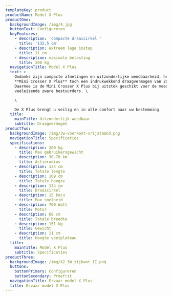 ```yaml
---
templateKey: product
productName: Model X Plus
productOne:
  backgroundImage: /img/4.jpg
  buttonText: Configureren
  keyFeatures:
    - description: 'compacte draaicirkel '
      title: '132,5 cm'
    - description: extreem lage instap
      title: 11 cm
    - description: maximale belasting
      title: 200 kg
  navigationTitle: Model X Plus
  text: >-
    Ondanks zijn compacte afmetingen en uitzonderlijke wendbaarheid, heeft de
    **Mini Crosser X Plus** toch een indrukwekkend draagvermogen van 200 kg.
    Daarmee is de Mini Crosser X Plus bij uitstek geschikt voor de meest
    veeleisende zware bestuurders. \

    \

    De X Plus brengt u veilig en in alle comfort naar uw bestemming.
  title:
    mainTitle: Uitzonderlijk wendbaar
    subtitle: Draagvermogen
productTwo:
  backgroundImage: /img/3w-voorkant-vrijstaand.png
  navigationTitle: Specificaties
  specifications:
    - description: 200 kg
      title: Max gebruikersgewicht
    - description: 30-70 km
      title: Actieradius
    - description: 134 cm
      title: Totale lengte
    - description: 109 cm
      title: Totale hoogte
    - description: 134 cm
      title: Draaicirkel
    - description: 15 km/u
      title: Max snelheid
    - description: 700 Watt
      title: Motor
    - description: 68 cm
      title: Totale breedte
    - description: 151 kg
      title: Gewicht
    - description: 11 cm
      title: Hoogte voetplateau
  title:
    mainTitle: Model X Plus
    subtitle: Specificaties
productThree:
  backgroundImage: /img/X2_3W_zijkant_II.png
  buttons:
    buttonPrimary: Configureren
    buttonSecondary: Proefrit
  navigationTitle: Ervaar model X Plus
  title: Ervaar model X Plus
---
```


